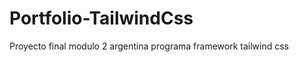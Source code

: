 # Portfolio-TailwindCss
Proyecto final modulo 2 argentina programa framework tailwind css

<img src="Portfolio-TailwindCss/images/portfolio-mobile.png" alt=""/>
